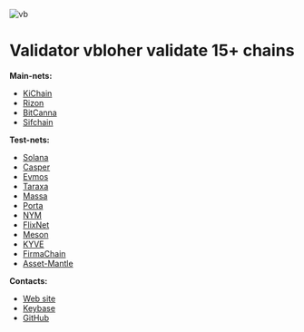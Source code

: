 ![vb](https://user-images.githubusercontent.com/38581319/137599261-a856d69e-4133-46ec-b821-5c729fa07b6b.png)

# Validator vbloher validate 15+ chains

**Main-nets:**  <br />

- [KiChain](https://www.mintscan.io/ki-chain/validators/kivaloper1ggrrt80qln07kqnfe5zppjgsrrqmkc4jpwvsgh)
- [Rizon](https://www.mintscan.io/rizon/validators/rizonvaloper1h7qgg8p52vdpcqzhxrt6wjsnyyfasaak588lrh)
- [BitCanna](https://www.mintscan.io/bitcanna/validators/bcnavaloper19l7slf3853c9ul0vf24zefjvdq4l8930nulqp4)
- [Sifchain](https://www.mintscan.io/sifchain/validators/sifvaloper1tvy5apxqsf3jf0uhzknvj6qndy473smzjezvh9)

**Test-nets:** <br />
- [Solana](https://www.validators.app/validators/testnet/6q4crDPH7SFp2kxAFNmRg16phDRpjtsW7QDk83EFwrLg?locale=en)
- [Casper](https://testnet.cspr.live/validator/019c880d2697c314b260643cba46de23cf4c76320698ea23eda813dca6f1a4c3c4)
- [Evmos](https://explorer.evmos.org/validators/evmosvaloper1y8f6u3ctfuemve87d9l5na46qs9ruyhjhfks3t)
- [Taraxa](https://explorer.testnet.taraxa.io/address/0xc6b3554faa80bb53a454b496ea9c14403c7cab50)
- [Massa](https://massa.net/)
- [Porta](https://console.porta.network/#/staking/query/5GT63wZFTz1jo3eAGUz5LDqW8EXbe7FYsbeaFywpEupy5jyJ)
- [NYM](https://testnet-milhon-explorer.nymtech.net/nym/mixnodes/3cn7mos1FR3opnHTwsKuHUEJXrHvY1UBqqUsiGMC2xsF)
- [FlixNet](https://github.com/OmniFlix/testnets)
- [Meson](https://meson.network/)
- [KYVE](https://www.kyve.network/)
- [FirmaChain](https://firmachain.org/)
- [Asset-Mantle](https://assetmantle.one/)

**Contacts:**
- [Web site](https://vbloher.com/)
- [Keybase](https://keybase.io/vbloher)
- [GitHub](https://github.com/vbloher)
